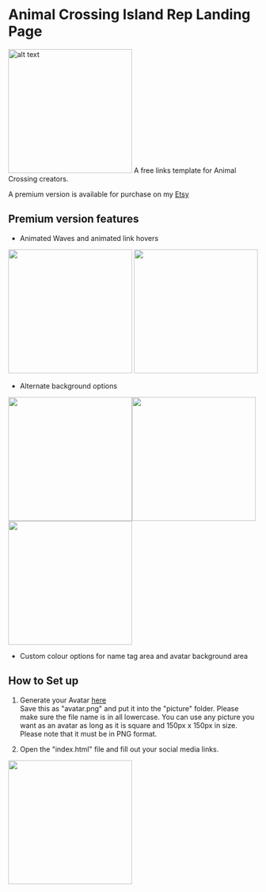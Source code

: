 # Animal Crossing Island Rep Landing Page

<img src="https://i.imgur.com/0BKeklk.png" alt="alt text" width="250px">
A free links template for Animal Crossing creators.  

A premium version is available for purchase on my [Etsy](https://www.etsy.com/ca/shop/SeafoamMartini?section_id=28841823)

## Premium version features
- Animated Waves and animated link hovers  

<img src="https://i.imgur.com/Oc7fylm.gif"  width="250px"> <img src="https://i.imgur.com/1ca9W0W.gif"  width="250px">
- Alternate background options

<img src="https://i.imgur.com/eqDOPT1.png" width="250px"><img src="https://i.imgur.com/cay8vXS.png" width="250px"><img src="https://i.imgur.com/D2SujPX.png" width="250px">
- Custom colour options for name tag area and avatar background area

## How to Set up

1. Generate your Avatar [here](https://meiker.io/play/11341/online.html)  
   Save this as "avatar.png" and put it into the "picture" folder. Please make sure the file name is in all lowercase.
   You can use any picture you want as an avatar as long as it is square and 150px x 150px in size. Please note that it must be in PNG format.

2. Open the "index.html" file and fill out your social media links.  

<img src="https://i.imgur.com/mYMC8J4.gif" width="250px">
